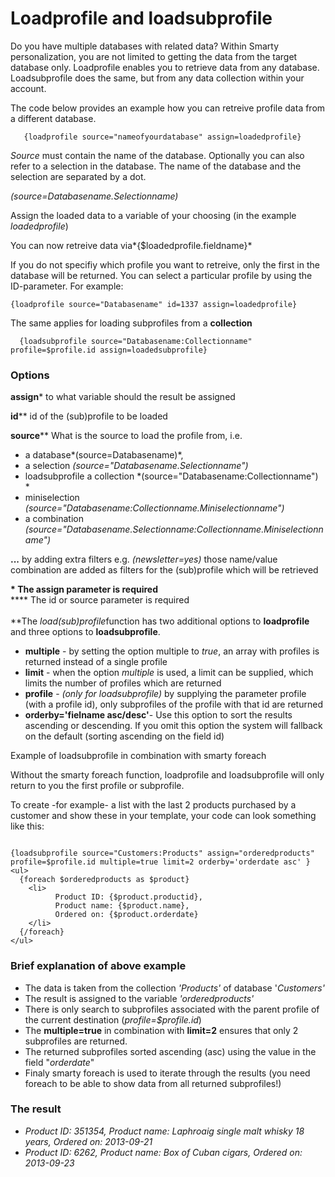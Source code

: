 # Loadprofile and loadsubprofile

Do you have multiple databases with related data? Within Smarty
personalization, you are not limited to getting the data from the target
database only. Loadprofile enables you to retrieve data from any
database. Loadsubprofile does the same, but from any data collection
within your account.

The code below provides an example how you can retreive profile data
from a different database.

```
   {loadprofile source="nameofyourdatabase" assign=loadedprofile}
```

*Source* must contain the name of the database. Optionally you can also
refer to a selection in the database. The name of the database and the
selection are separated by a dot.

*(source=Databasename.Selectionname)*

Assign the loaded data to a variable of your choosing (in the example
*loadedprofile*)

You can now retreive data via*{\$loadedprofile.fieldname}*

If you do not specifiy which profile you want to retreive, only the
first in the database will be returned. You can select a particular
profile by using the ID-parameter. For example:

```
{loadprofile source="Databasename" id=1337 assign=loadedprofile}
```

The same applies for loading subprofiles from a **collection**

```
  {loadsubprofile source="Databasename:Collectionname" profile=$profile.id assign=loadedsubprofile}
```

### **Options**

**assign**\* to what variable should the result be assigned

**id**\*\* id of the (sub)profile to be loaded

**source**\*\* What is the source to load the profile from, i.e.

-   a database*(source=Databasename)*,
-   a selection *(source="Databasename.Selectionname")*
-   loadsubprofile a collection *(source="Databasename:Collectionname")\
    *
-   miniselection
    *(source="Databasename:Collectionname.Miniselectionname")*
-   a combination
    *(source="Databasename.Selectionname:Collectionname.Miniselectionname")*

**...** by adding extra filters e.g. *(newsletter=yes)* those name/value
combination are added as filters for the (sub)profile which will be
retrieved

**\* The assign parameter is required** \
 **\*\* The id or source parameter is required\
\
**The *load(sub)profile*function has two additional options to
**loadprofile** and three options to **loadsubprofile**.

-   **multiple** - by setting the option multiple to *true*, an array
    with profiles is returned instead of a single profile
-   **limit** - when the option *multiple* is used, a limit can be
    supplied, which limits the number of profiles which are returned
-   **profile** - *(only for loadsubprofile)* by supplying the parameter
    profile (with a profile id), only subprofiles of the profile with
    that id are returned
-   **orderby='fielname asc/desc'**- Use this option to sort the results
    ascending or descending. If you omit this option the system will
    fallback on the default (sorting ascending on the field id)

Example of loadsubprofile in combination with smarty foreach

Without the smarty foreach function, loadprofile and loadsubprofile will
only return to you the first profile or subprofile.

To create -for example- a list with the last 2 products purchased by a
customer and show these in your template, your code can look something
like this:

```

{loadsubprofile source="Customers:Products" assign="orderedproducts" profile=$profile.id multiple=true limit=2 orderby='orderdate asc' }
<ul>
  {foreach $orderedproducts as $product}
    <li> 
          Product ID: {$product.productid},
          Product name: {$product.name},
          Ordered on: {$product.orderdate}
    </li>
  {/foreach}
</ul>
```

### Brief explanation of above example

-   The data is taken from the collection *'Products'* of database
    '*Customers'*
-   The result is assigned to the variable *'orderedproducts'*
-   There is only search to subprofiles associated with the parent
    profile of the current destination (*profile=\$profile.id*)
-   The **multiple=true** in combination with **limit=2** ensures that
    only 2 subprofiles are returned.
-   The returned subprofiles sorted ascending (asc) using the value in
    the field "*orderdate*"
-   Finaly smarty foreach is used to iterate through the results (you
    need foreach to be able to show data from all returned subprofiles!)

### The result

-   *Product ID: 351354, Product name: Laphroaig single malt whisky 18
    years, Ordered on: 2013-09-21*
-   *Product ID: 6262, Product name: Box of Cuban cigars, Ordered on:
    2013-09-23*

